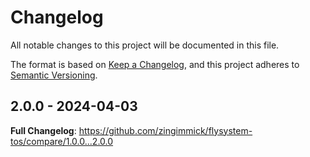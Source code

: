 # Changelog

All notable changes to this project will be documented in this file.

The format is based on [Keep a Changelog](https://keepachangelog.com/en/1.0.0/),
and this project adheres to [Semantic Versioning](https://semver.org/spec/v2.0.0.html).

## 2.0.0 - 2024-04-03

<!-- Release notes generated using configuration in .github/release.yml at 2.x -->
**Full Changelog**: https://github.com/zingimmick/flysystem-tos/compare/1.0.0...2.0.0
